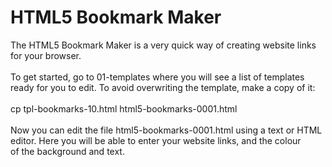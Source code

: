 # HTML5 Bookmark Maker

The HTML5 Bookmark Maker is a very quick way of creating website links<br>
for your browser.<br>
<br>
To get started, go to 01-templates where you will see a list of templates<br>
ready for you to edit. To avoid overwriting the template, make a copy of it:<br>
<br>
cp tpl-bookmarks-10.html html5-bookmarks-0001.html<br>
<br>
Now you can edit the file html5-bookmarks-0001.html using a text or HTML<br>
editor. Here you will be able to enter your website links, and the colour<br>
of the background and text.<br>
<br>




